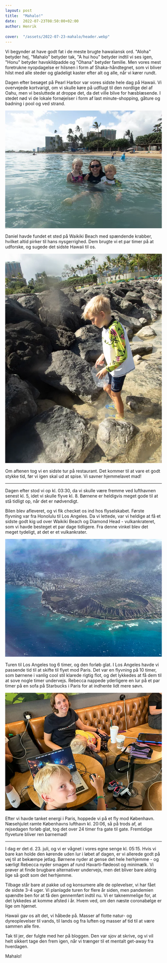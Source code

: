 ```yaml
---
layout: post
title:  "Mahalo!"
date:   2022-07-23T08:50:00+02:00
author: Henrik

cover:  "/assets/2022-07-23-mahalo/header.webp"
---
```


Vi begynder at have godt fat i de meste brugte hawaiiansk ord. "Aloha" betyder hej, "Mahalo" betyder tak, "A hui hou" betyder indtil vi ses igen, "Honu" betyder havskildpadde og "Ohana" betyder familie. Men vores mest foretrukne nyopdagelse er hilsnen i form af Shaka-håndtegnet, som vi bliver hilst med alle steder og gladeligt kaster efter alt og alle, når vi kører rundt.  

Dagen efter besøget på Pearl Harbor var vores sidste hele dag på Hawaii. Vi overvejede kortvarigt, om vi skulle køre på udflugt til den nordlige del af Oahu, men vi besluttede at droppe det, da det ville blive for hæsblæsende. I stedet nød vi de lokale fornøjelser i form af last minute-shopping, gåture og badning i pool og ved strand.

<img src="/assets/2022-07-23-mahalo/badetur.webp" title="Sidste badetur">

Daniel havde fundet et sted på Waikiki Beach med spændende krabber, hvilket altid pirker til hans nysgerrighed. Dem brugte vi et par timer på at udforske, og sugede det sidste Hawaii til os.

<img src="/assets/2022-07-23-mahalo/krabbejagt.webp" title="Krabbejagt">

Om aftenen tog vi en sidste tur på restaurant. Det kommer til at vare et godt stykke tid, før vi igen skal ud at spise. Vi savner hjemmelavet mad!

<hr>

Dagen efter stod vi op kl. 03:30, da vi skulle være fremme ved lufthavnen senest kl. 5, idet vi skulle flyve kl. 8. Børnene er heldigvis meget gode til at stå tidligt op, når det er nødvendigt. 

Bilen blev afleveret, og vi fik checket os ind hos flyselskabet. Første flyvning var fra Honolulu til Los Angeles. Da vi lettede, var vi heldige at få et sidste godt kig ud over Waikiki Beach og Diamond Head - vulkankrateret, som vi havde besteget et par dage tidligere. Fra denne vinkel blev det meget tydeligt, at det er et vulkankrater.

<img src="/assets/2022-07-23-mahalo/diamond_head.webp" title="Diamond Head og Waikiki Beach fra luften">

Turen til Los Angeles tog 6 timer, og den forløb glat. I Los Angeles havde vi passende tid til at skifte til flyet mod Paris. Det var en flyvning på 10 timer, som børnene i vanlig cool stil klarede rigtig flot, og det lykkedes at få dem til at sove nogle timer undervejs. Rebecca nappede yderligere en lur på et par timer på en sofa på Starbucks i Paris for at indhente lidt mere søvn.

<img src="/assets/2022-07-23-mahalo/pause.webp" title="Pausetid">

Efter vi havde tanket energi i Paris, hoppede vi på et fly mod København. Næsehjulet ramte Københavns lufthavn kl. 20:06, så på trods af, at rejsedagen forløb glat, tog det over 24 timer fra gate til gate. Fremtidige flyveture bliver ren barnemad!

<hr>

I dag er det d. 23. juli, og vi er vågnet i vores egne senge kl. 05:15. Hvis vi bare kan holde den kørende uden lur i løbet af dagen, er vi allerede godt på vej til at bekæmpe jetlag. Børnene nyder at gense det hele herhjemme - og særligt Rebecca nyder smagen af rund Havarti-flødeost og minimælk. Vi prøver at finde brugbare alternativer undervejs, men det bliver bare aldrig lige så godt som det herhjemme.

Tilbage står bare at pakke ud og konsumere alle de oplevelser, vi har fået de sidste 3-4 uger. 
Vi planlagde turen for flere år siden, men pandemien spændte ben for at få den gennemført indtil nu. Vi er taknemmelige for, at det lykkedes at komme afsted i år. Hvem ved, om den næste coronabølge er lige om hjørnet.

Hawaii gav os alt det, vi håbede på. Masser af flotte natur- og dyreoplevelser til vands, til lands og fra luften og masser af tid til at være sammen alle fire.

Tak til jer, der fulgte med her på bloggen. Den var sjov at skrive, og vi vil helt sikkert tage den frem igen, når vi trænger til et mentalt get-away fra hverdagen.

Mahalo!